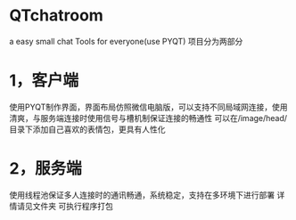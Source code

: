 # QTchatroom
a easy small chat Tools  for everyone(use PYQT) 
项目分为两部分
# 1，客户端
  使用PYQT制作界面，界面布局仿照微信电脑版，可以支持不同局域网连接，使用清爽，与服务端连接时使用信号与槽机制保证连接的畅通性
  可以在/image/head/目录下添加自己喜欢的表情包，更具有人性化
# 2，服务端
  使用线程池保证多人连接时的通讯畅通，系统稳定，支持在多环境下进行部署
  详情请见文件夹 可执行程序打包
